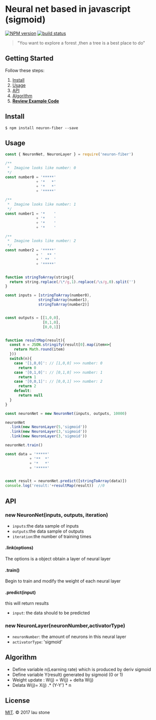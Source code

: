 # Neural net based in javascript (sigmoid)


[![NPM version][npm-image]][npm-url]
[![build status][travis-image]][travis-url]

> "You want to explore a forest ,then a tree is a best place to do"

## Getting Started

Follow these steps:

1. [Install](#install)
2. [Usage](#usage)
3. [API](#API)
4. [Algorithm](#algorithm)
5. **[Review Example Code](https://github.com/rainlst/neuron-fiber/tree/master/examples)**

## Install

```
$ npm install neuron-fiber --save
```

## Usage

```js
const { NeuronNet, NeuronLayer } = require('neuron-fiber')

/**
 *  Imagine looks like number: 0
 */
const number0 = '*****' 
              + '*   *'
              + '*   *'
              + '*****' 

/**
 *  Imagine looks like number: 1
 */
const number1 = '*    ' 
              + '*    '
              + '*    '
              + '*    '

/**
 *  Imagine looks like number: 2
 */
const number2 = '*****' 
              + '  ** '
              + ' **  '
              + '*****' 


function stringToArray(string){
  return string.replace(/\*/g,1).replace(/\s/g,0).split('')
}

const inputs = [stringToArray(number0), 
               stringToArray(number1), 
               stringToArray(number2)]


const outputs = [[1,0,0],
                 [0,1,0],  
                 [0,0,1]]  


function resultMap(result){
  const n = JSON.stringify(result[0].map(item=>{
    return Math.round(item)
  }))
  switch(n){
    case '[1,0,0]': // [1,0,0] >>> number: 0
      return 0
    case '[0,1,0]': // [0,1,0] >>> number: 1
      return 1
    case '[0,0,1]': // [0,0,1] >>> number: 2
      return 2
    default:
      return null
  }
}

const neuronNet = new NeuronNet(inputs, outputs, 10000)

neuronNet
  .link(new NeuronLayer(5,'sigmoid'))
  .link(new NeuronLayer(3,'sigmoid'))
  .link(new NeuronLayer(3,'sigmoid'))

neuronNet.train()

const data = '*****' 
           + '**  *'
           + '*   *'
           + '*****' 


const result = neuronNet.predict([stringToArray(data)])
console.log('result:'+resultMap(result))  //0


```
## API


### new NeuronNet(inputs, outputs, iteration)
* `inputs`:the data sample of inputs
* `outputs`:the data sample of outputs
* `iteration`:the number of training times


#### .link(options)

The options is a object obtain a layer of neural layer


#### .train()

Begin to train and modify the weight of each neural layer


#### .predict(input)

this will return results
* `input`: the data should to be predicted



### new NeuronLayer(neuronNumber,activatorType)

* `neuronNumber`: the amount of neurons in this neural layer
* `activatorType`: 'sigmoid'



## Algorithm
* Define variable  n(Learning rate)  which is produced by deriv sigmoid
* Define variable  Y(result) generated by sigmoid (0 or 1)
* Weight update : W(j) = W(j) + delta W(j)
* Delata W(j)= X(j) .* (Y-Y') * n

## License

[MIT](https://opensource.org/licenses/MIT). © 2017 lau stone

[npm-image]: https://img.shields.io/npm/v/neuron-fiber.svg?style=flat-square
[npm-url]: https://www.npmjs.com/package/neuron-fiber
[travis-image]: https://img.shields.io/travis/rainlst/neuron-fiber.svg?branch=master&style=flat-square
[travis-url]: https://travis-ci.org/rainlst/neuron-fiber
